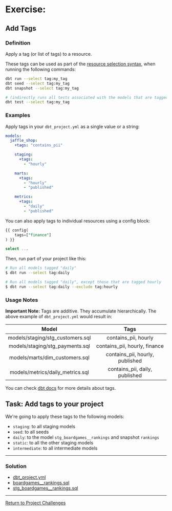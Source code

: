 # Exercise:

## Add Tags

### Definition
Apply a tag (or list of tags) to a resource.

These tags can be used as part of the [resource selection syntax](https://docs.getdbt.com/reference/node-selection/syntax), when running the following commands:
```bash
dbt run --select tag:my_tag
dbt seed --select tag:my_tag
dbt snapshot --select tag:my_tag

# (indirectly runs all tests associated with the models that are tagged)
dbt test --select tag:my_tag
```

### Examples

Apply tags in your `dbt_project.yml` as a single value or a string:

```yaml
models:
  jaffle_shop:
    +tags: "contains_pii"

    staging:
      +tags:
        - "hourly"

    marts:
      +tags:
        - "hourly"
        - "published"

    metrics:
      +tags:
        - "daily"
        - "published"
```

You can also apply tags to individual resources using a config block:
```sql
{{ config(
    tags=["finance"]
) }}

select ...
```

Then, run part of your project like this:

```bash
# Run all models tagged "daily"
$ dbt run --select tag:daily

# Run all models tagged "daily", except those that are tagged hourly
$ dbt run --select tag:daily --exclude tag:hourly
```


### Usage Notes

**Important Note:** Tags are additive. They accumulate hierarchically.
The above example of `dbt_project.yml` would result in:

|               Model              |               Tags              |
|:--------------------------------:|:-------------------------------:|
| models/staging/stg_customers.sql | contains_pii, hourly            |
| models/staging/stg_payments.sql  | contains_pii, hourly, finance   |
| models/marts/dim_customers.sql   | contains_pii, hourly, published |
| models/metrics/daily_metrics.sql | contains_pii, daily, published  |

You can check [dbt docs](https://docs.getdbt.com/reference/resource-configs/tags) for more details about tags.


## Task: Add tags to your project
We're going to apply these tags to the following models:

- `staging`: to all staging models
- `seed`: to all seeds
- `daily`: to the model `stg_boardgames__rankings` and snapshot `rankings`
- `static`: to all the other staging models
- `intermediate`: to all intermediate models

---

### Solution

- [dbt_project.yml](dbt_project.yml)
- [boardgames__rankings.sql](./snapshots/boardgames__rankings.sql)
- [stg_boardgames__rankings.sql](./staging/stg_boardgames__rankings.sql)

---

[Return to Project Challenges](../../../README.md#9-project-challenges)
